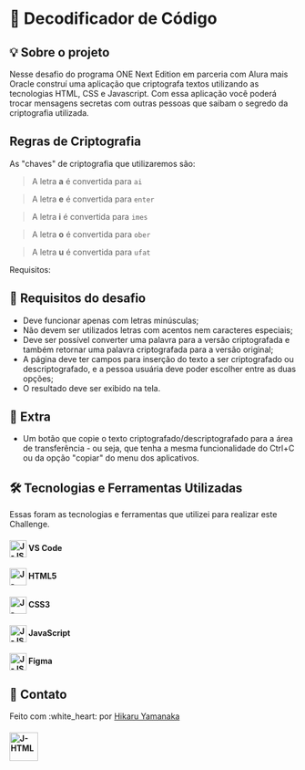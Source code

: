 # 🔐 Decodificador de Código



## 💡 Sobre o projeto

Nesse desafio do programa ONE Next Edition em parceria com Alura mais Oracle construí uma aplicação que criptografa textos utilizando as tecnologias HTML, CSS e Javascript. Com essa aplicação você poderá trocar mensagens secretas com outras pessoas que saibam o segredo da criptografia utilizada.

<!--
## #️⃣ hashtag

#### <a href="https://github.com/topics/challengeonedecodificador2">#challengeonedecodificador2</a>

## 🔗 Link website

<p>Acesse o website do projeto <a href="https://herbertcaiosama.github.io/text-decoder/">aqui.</a></>
-->

## Regras de Criptografia
As "chaves" de criptografia que utilizaremos são: <br>
> A letra **a** é convertida para `ai`

> A letra **e** é convertida para `enter`

> A letra **i** é convertida para `imes`

> A letra **o** é convertida para `ober`

> A letra **u** é convertida para `ufat`

Requisitos:
## 🧠 Requisitos do desafio

* Deve funcionar apenas com letras minúsculas;
* Não devem ser utilizados letras com acentos nem caracteres especiais;
* Deve ser possível converter uma palavra para a versão criptografada e também retornar uma palavra criptografada para a versão original;
* A página deve ter campos para inserção do texto a ser criptografado ou descriptografado, e a pessoa usuária deve poder escolher entre as duas opções;
* O resultado deve ser exibido na tela.

## 🚀 Extra

* Um botão que copie o texto criptografado/descriptografado para a área de transferência - ou seja, que tenha a mesma funcionalidade do Ctrl+C ou da opção "copiar" do menu dos aplicativos.

## 🛠 Tecnologias e Ferramentas Utilizadas

Essas foram as tecnologias e ferramentas que utilizei para realizar este Challenge.

#### <img align="center" alt="J-JS" height="30" width="30" src="https://img.icons8.com/color/344/visual-studio-code-2019.png"> VS Code

#### <img align="center" alt="J-HTML" height="30" width="30" src="https://cdn-icons-png.flaticon.com/512/1051/1051277.png"> HTML5
#### <img align="center" alt="J-CSS" height="30" width="30" src="https://cdn-icons-png.flaticon.com/512/732/732190.png"> CSS3
#### <img align="center" alt="J-JS" height="30" width="30" src="https://cdn-icons-png.flaticon.com/512/5968/5968292.png"> JavaScript
#### <img align="center" alt="J-JS" height="30" width="30" src="https://cdn-icons-png.flaticon.com/512/5968/5968705.png"> Figma


## 📝 Contato

<p>Feito com :white_heart: por <a href="https://www.linkedin.com/in/hikaruyamanaka/">Hikaru Yamanaka</a></>

#### <a href="https://www.linkedin.com/in/hikaruyamanaka/" target="_blank"><img align="center" alt="J-HTML" height="50" width="50" src="https://img.icons8.com/fluency/344/linkedin.png"></a>
